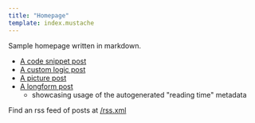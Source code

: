```yaml
---
title: "Homepage"
template: index.mustache
---
```


Sample homepage written in markdown.

- [A code snippet post](post/post1.html)
- [A custom logic post](post/post2.html)
- [A picture post](post/post3.html)
- [A longform post](post/longform.html)
  - showcasing usage of the autogenerated "reading time" metadata

Find an rss feed of posts at [/rss.xml](rss.xml)
